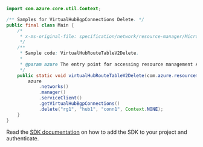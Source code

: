 ```java
import com.azure.core.util.Context;

/** Samples for VirtualHubBgpConnections Delete. */
public final class Main {
    /*
     * x-ms-original-file: specification/network/resource-manager/Microsoft.Network/stable/2021-05-01/examples/VirtualHubBgpConnectionDelete.json
     */
    /**
     * Sample code: VirtualHubRouteTableV2Delete.
     *
     * @param azure The entry point for accessing resource management APIs in Azure.
     */
    public static void virtualHubRouteTableV2Delete(com.azure.resourcemanager.AzureResourceManager azure) {
        azure
            .networks()
            .manager()
            .serviceClient()
            .getVirtualHubBgpConnections()
            .delete("rg1", "hub1", "conn1", Context.NONE);
    }
}
```

Read the [SDK documentation](https://github.com/Azure/azure-sdk-for-java/blob/azure-resourcemanager_2.15.0/sdk/resourcemanager/azure-resourcemanager/README.md) on how to add the SDK to your project and authenticate.
